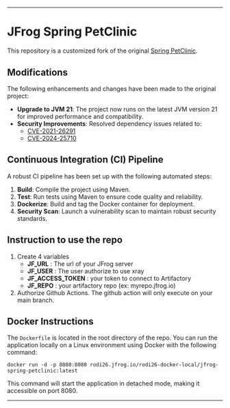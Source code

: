 # 

----

# JFrog Spring PetClinic

This repository is a customized fork of the original [Spring PetClinic](https://github.com/spring-projects/spring-petclinic).

## Modifications

The following enhancements and changes have been made to the original project:

- **Upgrade to JVM 21**: The project now runs on the latest JVM version 21 for improved performance and compatibility.
- **Security Improvements**: Resolved dependency issues related to:
   - [CVE-2021-26291](https://nvd.nist.gov/vuln/detail/CVE-2021-26291)
   - [CVE-2024-25710](https://nvd.nist.gov/vuln/detail/CVE-2024-25710)

## Continuous Integration (CI) Pipeline

A robust CI pipeline has been set up with the following automated steps:

1. **Build**: Compile the project using Maven.
2. **Test**: Run tests using Maven to ensure code quality and reliability.
3. **Dockerize**: Build and tag the Docker container for deployment.
4. **Security Scan**: Launch a vulnerability scan to maintain robust security standards.

## Instruction to use the repo
1. Create 4 variables
    - **JF_URL** : The url of your JFrog server
    - **JF_USER** : The user authorize to use xray
    - **JF_ACCESS_TOKEN** : your token to connect to Artifactory
    - **JF_REPO** : your artifactory repo (ex: myrepo.jfrog.io)
2. Authorize Github Actions. The github action will only execute on your main branch. 

## Docker Instructions

The `Dockerfile` is located in the root directory of the repo. You can run the application locally on a Linux environment using Docker with the following command:

```other
docker run -d -p 8080:8080 rodi26.jfrog.io/rodi26-docker-local/jfrog-spring-petclinic:latest
```

This command will start the application in detached mode, making it accessible on port 8080.

----